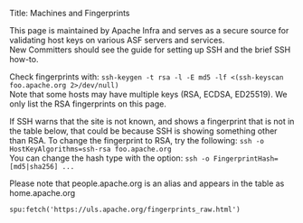 Title: Machines and Fingerprints

This page is maintained by Apache Infra and serves as a secure source for validating host keys on various ASF servers and services. <br/>
New Committers should see the guide for setting up SSH and the brief SSH how-to.

Check fingerprints with: `ssh-keygen -t rsa -l -E md5 -lf <(ssh-keyscan foo.apache.org 2>/dev/null)` <br/>
Note that some hosts may have multiple keys (RSA, ECDSA, ED25519). We only list the RSA fingerprints on this page.

If SSH warns that the site is not known, and shows a fingerprint that is not in the table below, that could be because SSH is showing something other than RSA. To change the fingerprint to RSA, try the following: `ssh -o HostKeyAlgorithms=ssh-rsa foo.apache.org` <br/>
You can change the hash type with the option: `ssh -o FingerprintHash=[md5|sha256] ... `

Please note that people.apache.org is an alias and appears in the table as home.apache.org

`spu:fetch('https://uls.apache.org/fingerprints_raw.html')`
